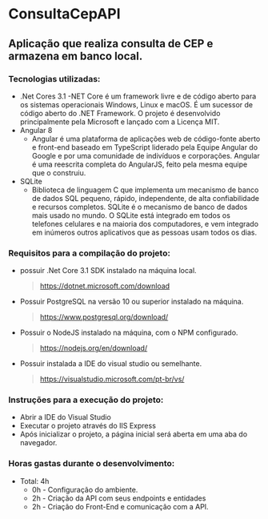 # ConsultaCepAPI
## Aplicação que realiza consulta de CEP e armazena em banco local.

### Tecnologias utilizadas:
- .Net Cores 3.1
    -NET Core é um framework livre e de código aberto para os sistemas operacionais Windows, Linux e macOS. É um sucessor de código aberto do .NET Framework. O projeto é desenvolvido principalmente pela Microsoft e lançado com a Licença MIT.
- Angular 8
    - Angular é uma plataforma de aplicações web de código-fonte aberto e front-end baseado em TypeScript liderado pela Equipe Angular do Google e por uma comunidade de indivíduos e corporações. Angular é uma reescrita completa do AngularJS, feito pela mesma equipe que o construiu.
- SQLite
    - Biblioteca de linguagem C que implementa um mecanismo de banco de dados SQL pequeno, rápido, independente, de alta confiabilidade e recursos completos. SQLite é o mecanismo de banco de dados mais usado no mundo. O SQLite está integrado em todos os telefones celulares e na maioria dos computadores, e vem integrado em inúmeros outros aplicativos que as pessoas usam todos os dias.
    
### Requisitos para a compilação do projeto:
- possuir .Net Core 3.1 SDK instalado na máquina local.
    > https://dotnet.microsoft.com/download 
- Possuir PostgreSQL na versão 10 ou superior instalado na máquina.
    > https://www.postgresql.org/download/
- Possuir o NodeJS instalado na máquina, com o NPM configurado.
    > https://nodejs.org/en/download/ 
- Possuir instalada a IDE do visual studio ou semelhante.
    > https://visualstudio.microsoft.com/pt-br/vs/ 

### Instruções para a execução do projeto:
- Abrir a IDE do Visual Studio
- Executar o projeto através do IIS Express
- Após inicializar o projeto, a página inicial será aberta em uma aba do navegador.

### Horas gastas durante o desenvolvimento:
- Total: 4h 
    - 0h - Configuração do ambiente.
    - 2h - Criação da API com seus endpoints e entidades
    - 2h - Criação do Front-End  e comunicação com a API.
